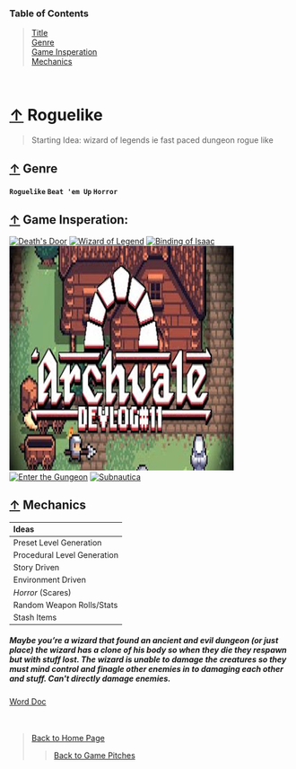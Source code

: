 ### Table of Contents
> [Title](#-roguelike)<br />
> [Genre](#-genre)<br />
> [Game Insperation](#-game-insperation)<br />
> [Mechanics](#-mechanics)

<br />

# [↑](#table-of-contents) Roguelike

> Starting Idea: wizard of legends ie fast paced dungeon rogue like

## [↑](#table-of-contents) Genre 
#### `Roguelike` ```Beat 'em Up``` `Horror`

## [↑](#table-of-contents) Game Insperation: 

[![Death's Door](https://www.allkeyshop.com/blog/wp-content/uploads/deaths-door-featured.jpg)][Death's Door]  [![Wizard of Legend](https://i.imgur.com/Brg5PRX.jpg)][Wizard of Legend]
[![Binding of Isaac](https://cdn2.steamgriddb.com/file/sgdb-cdn/thumb/74e56fee02096dc9621feb003f70e07f.jpg)][Binding of Isaac]  [![Archvale](Files/ArchvaleBanner.jpg)][Archvale]
[![Enter the Gungeon](https://is3-ssl.mzstatic.com/image/thumb/Music30/v4/45/ec/b2/45ecb2b7-0b84-c405-f4bc-9dd38b6aeeb7/190374731669.jpg/400x400cc.jpg)][Enter the Gungeon]  [![Subnautica](https://topbestalternative.com/wp-content/uploads/2020/07/subnautica-logo.jpg)][Subnautica]
 

## [↑](#table-of-contents) Mechanics 
|    Ideas   |
| :--- |
| Preset Level Generation |
| Procedural Level Generation |
|Story Driven |
| Environment Driven |
| _Horror_ (Scares) |
| Random Weapon Rolls/Stats |
| Stash Items|

##### Maybe you’re a wizard that found an ancient and evil dungeon (or just place) the wizard has a clone of his body so when they die they respawn but with stuff lost. The wizard is unable to damage the creatures so they must mind control and finagle other enemies in to damaging each other and stuff.   Can't directly damage enemies.

[Word Doc](https://liveuwstout-my.sharepoint.com/:w:/g/personal/boehmz8613_my_uwstout_edu/ES2czwkxKb9EmOha0vkILKABpWAZkpiYaEx02vimEnC2Bg?e=EpjbQJ)
<br /><br /><br />

> [Back to Home Page](https://github.com/GDD450-Team-Omega/Assets)
>> [Back to Game Pitches](https://github.com/GDD450-Team-Omega/Assets/tree/master/Asset%20Files/Game%20Pitches)

[Death's Door]: https://www.youtube.com/watch?v=NjnEg3ucXpc "Click Me For Death's Door Trailer"
[Wizard of Legend]: https://www.youtube.com/watch?v=1bsU7iQM66o "Click Me For Wizard of Legend Trailer"
[Binding of Isaac]: https://www.youtube.com/watch?v=27Le3kOOFQk "Click Me For Binding of Isaac Trailer"
[Archvale]: https://www.youtube.com/watch?v=fiDNUQMRhqc "Click Me For Archvale Trailer"
[Enter the Gungeon]: https://www.youtube.com/watch?v=OMh0tw0bADs "Click Me For Enter the Gungeon Trailer"
[Subnautica]: https://www.youtube.com/watch?v=Rz2SNm8VguE "Click Me For Subnautica Trailer"
